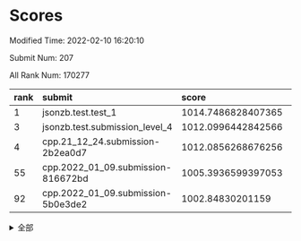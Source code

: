 # Scores

Modified Time: 2022-02-10 16:20:10

Submit Num: 207

All Rank Num: 170277

| rank |               submit               |       score        |       sigma        | pk_num |
| :--- | :--------------------------------- | :----------------- | :----------------- | :----- |
| 1    | jsonzb.test.test_1                 | 1014.7486828407365 | 0.8825320284630866 | 3289   |
| 3    | jsonzb.test.submission_level_4     | 1012.0996442842566 | 0.8016109624287959 | 3291   |
| 4    | cpp.21_12_24.submission-2b2ea0d7   | 1012.0856268676256 | 0.8072123685453322 | 3290   |
| 55   | cpp.2022_01_09.submission-816672bd | 1005.3936599397053 | 0.7193136252076828 | 3289   |
| 92   | cpp.2022_01_09.submission-5b0e3de2 | 1002.84830201159   | 0.7184830746663419 | 3290   |


<details>
<summary>全部</summary>

| rank |                 submit                 |       score        |       sigma        | pk_num |
| :--- | :------------------------------------- | :----------------- | :----------------- | :----- |
| 1    | jsonzb.test.test_1                     | 1014.7486828407365 | 0.8825320284630866 | 3289   |
| 2    | gobigger.level_3.submission_level_3_34 | 1012.2784904288924 | 0.7687774847883609 | 3291   |
| 3    | jsonzb.test.submission_level_4         | 1012.0996442842566 | 0.8016109624287959 | 3291   |
| 4    | cpp.21_12_24.submission-2b2ea0d7       | 1012.0856268676256 | 0.8072123685453322 | 3290   |
| 5    | gobigger.level_3.submission_level_3_42 | 1011.8985954348622 | 0.7837787487823376 | 3293   |
| 6    | gobigger.level_3.submission_level_3_10 | 1011.5536442209839 | 0.7838054603511443 | 3291   |
| 7    | gobigger.level_3.submission_level_3_31 | 1011.5338392981402 | 0.7929166011066133 | 3293   |
| 8    | gobigger.level_3.submission_level_3_8  | 1011.3104850208668 | 0.7682850231814802 | 3292   |
| 9    | gobigger.level_3.submission_level_3_12 | 1011.2828709307634 | 0.7753379631352832 | 3288   |
| 10   | gobigger.level_3.submission_level_3_7  | 1011.2793244602381 | 0.754074898323525  | 3290   |
| 11   | gobigger.level_3.submission_level_3_46 | 1011.1248525054873 | 0.767928172465416  | 3290   |
| 12   | gobigger.level_3.submission_level_3_48 | 1011.0105630014214 | 0.7690316097971261 | 3291   |
| 13   | gobigger.level_3.submission_level_3_43 | 1010.9519181501429 | 0.7470490698341331 | 3291   |
| 14   | gobigger.level_3.submission_level_3_36 | 1010.8531434611998 | 0.7823752124196358 | 3293   |
| 15   | gobigger.level_3.submission_level_3_28 | 1010.8261938372647 | 0.7600821449378201 | 3290   |
| 16   | gobigger.level_3.submission_level_3_4  | 1010.7020941040066 | 0.7606465594471836 | 3293   |
| 17   | gobigger.level_3.submission_level_3_47 | 1010.4870726072924 | 0.7678336841524037 | 3290   |
| 18   | gobigger.level_3.submission_level_3_39 | 1010.4301204605603 | 0.7449007438461844 | 3292   |
| 19   | gobigger.level_3.submission_level_3_38 | 1010.4283445630875 | 0.7567895564140122 | 3292   |
| 20   | gobigger.level_3.submission_level_3_9  | 1010.311319502783  | 0.7676179743395048 | 3288   |
| 21   | gobigger.level_3.submission_level_3_1  | 1010.2647324619761 | 0.7562110575217897 | 3290   |
| 22   | gobigger.level_3.submission_level_3_6  | 1010.2294771473418 | 0.7430545728633967 | 3293   |
| 23   | gobigger.level_3.submission_level_3_23 | 1010.2230131609545 | 0.7761026124895859 | 3290   |
| 24   | gobigger.level_3.submission_level_3_17 | 1010.1997985421732 | 0.7654695507906284 | 3290   |
| 25   | gobigger.level_3.submission_level_3_27 | 1010.1763493953163 | 0.7466414693625537 | 3293   |
| 26   | gobigger.level_3.submission_level_3_40 | 1010.0180113677907 | 0.7630838201139791 | 3286   |
| 27   | gobigger.level_3.submission_level_3_22 | 1009.9878849676999 | 0.7591021884501762 | 3285   |
| 28   | gobigger.level_3.submission_level_3_19 | 1009.941144516911  | 0.7844235997043975 | 3294   |
| 29   | gobigger.level_3.submission_level_3_45 | 1009.8994743186238 | 0.7458651879780199 | 3296   |
| 30   | gobigger.level_3.submission_level_3_25 | 1009.8066743714787 | 0.7433402096185505 | 3287   |
| 31   | gobigger.level_3.submission_level_3_26 | 1009.7694660621273 | 0.7570374136731601 | 3293   |
| 32   | gobigger.level_3.submission_level_3_41 | 1009.7519171585703 | 0.7620732354383047 | 3291   |
| 33   | gobigger.level_3.submission_level_3_20 | 1009.7073250461212 | 0.7685209729182758 | 3285   |
| 34   | gobigger.level_3.submission_level_3_11 | 1009.6259005950444 | 0.7356236763746631 | 3290   |
| 35   | gobigger.level_3.submission_level_3_18 | 1009.616207419485  | 0.7574632423200605 | 3292   |
| 36   | gobigger.level_3.submission_level_3_0  | 1009.5832591440557 | 0.7395644654767085 | 3291   |
| 37   | gobigger.level_3.submission_level_3_13 | 1009.446951468956  | 0.7603496727955629 | 3292   |
| 38   | gobigger.level_3.submission_level_3_5  | 1009.3537759761116 | 0.7526560470354816 | 3290   |
| 39   | gobigger.level_3.submission_level_3_3  | 1009.2852079600427 | 0.77099798490442   | 3289   |
| 40   | gobigger.level_3.submission_level_3_29 | 1009.2266156229294 | 0.7358285581838276 | 3290   |
| 41   | gobigger.level_3.submission_level_3_35 | 1009.2257969720656 | 0.7332396099579794 | 3292   |
| 42   | gobigger.level_3.submission_level_3_30 | 1009.1998700579298 | 0.7446238965318877 | 3292   |
| 43   | gobigger.level_3.submission_level_3_16 | 1009.1934824740898 | 0.7421455258486586 | 3289   |
| 44   | gobigger.level_3.submission_level_3_44 | 1009.1826532296013 | 0.7497047841042415 | 3293   |
| 45   | gobigger.level_3.submission_level_3_49 | 1009.1715440552048 | 0.7545868648588255 | 3287   |
| 46   | gobigger.level_3.submission_level_3_15 | 1009.037246001107  | 0.7659413486611997 | 3288   |
| 47   | gobigger.level_3.submission_level_3_21 | 1008.844063191637  | 0.7256179568824418 | 3291   |
| 48   | gobigger.level_3.submission_level_3_24 | 1008.7121146707128 | 0.7375526471447191 | 3293   |
| 49   | gobigger.level_3.submission_level_3_2  | 1008.5723382851387 | 0.7393350751826301 | 3290   |
| 50   | gobigger.level_3.submission_level_3_14 | 1008.3230700126717 | 0.7424455016498405 | 3291   |
| 51   | gobigger.level_3.submission_level_3_37 | 1008.037955111582  | 0.7558701769281625 | 3289   |
| 52   | gobigger.level_3.submission_level_3_32 | 1007.7617583698857 | 0.7572021799633193 | 3292   |
| 53   | gobigger.level_3.submission_level_3_33 | 1007.6035022601557 | 0.7427571356249085 | 3292   |
| 54   | gobigger.level_1.submission_level_1_21 | 1005.4963531477134 | 0.7335258130461075 | 3293   |
| 55   | cpp.2022_01_09.submission-816672bd     | 1005.3936599397053 | 0.7193136252076828 | 3289   |
| 56   | gobigger.level_1.submission_level_1_6  | 1004.8258215796483 | 0.7119165198823835 | 3290   |
| 57   | gobigger.level_1.submission_level_1_31 | 1004.4834055011958 | 0.7321669420669199 | 3289   |
| 58   | gobigger.level_1.submission_level_1_1  | 1004.3499829334797 | 0.7266548972212992 | 3294   |
| 59   | gobigger.level_1.submission_level_1_11 | 1004.3155738402305 | 0.7114426572449656 | 3286   |
| 60   | gobigger.level_1.submission_level_1_34 | 1004.1910254837712 | 0.7385916409535547 | 3291   |
| 61   | gobigger.level_1.submission_level_1_20 | 1004.1732658838346 | 0.7125866437317019 | 3293   |
| 62   | gobigger.level_1.submission_level_1_48 | 1004.1170158280604 | 0.7180768148170679 | 3287   |
| 63   | gobigger.level_1.submission_level_1_10 | 1004.0429816701302 | 0.7262887115051273 | 3293   |
| 64   | gobigger.level_1.submission_level_1_33 | 1004.021455996629  | 0.7078763374340769 | 3291   |
| 65   | gobigger.level_1.submission_level_1_15 | 1003.9075511962272 | 0.721232654631068  | 3287   |
| 66   | gobigger.level_1.submission_level_1_30 | 1003.8994974559268 | 0.718918183202348  | 3288   |
| 67   | gobigger.level_1.submission_level_1_35 | 1003.8258469588235 | 0.7139785289719065 | 3291   |
| 68   | gobigger.level_1.submission_level_1_4  | 1003.8194038222765 | 0.7206589524381173 | 3291   |
| 69   | gobigger.level_1.submission_level_1_28 | 1003.8137078338444 | 0.7263604371697141 | 3290   |
| 70   | gobigger.level_1.submission_level_1_41 | 1003.8071518444708 | 0.7204995895709085 | 3292   |
| 71   | gobigger.level_1.submission_level_1_13 | 1003.7274602251244 | 0.7041178770600337 | 3288   |
| 72   | gobigger.level_1.submission_level_1_0  | 1003.6743934906824 | 0.714953727735424  | 3292   |
| 73   | gobigger.level_1.submission_level_1_19 | 1003.5900557354184 | 0.7078593568731687 | 3284   |
| 74   | gobigger.level_1.submission_level_1_16 | 1003.5856905123217 | 0.7164557499074341 | 3293   |
| 75   | gobigger.level_1.submission_level_1_44 | 1003.5510273438366 | 0.7172025291054721 | 3291   |
| 76   | gobigger.level_1.submission_level_1_18 | 1003.5035417239735 | 0.71583916502599   | 3288   |
| 77   | gobigger.level_1.submission_level_1_32 | 1003.4880504774849 | 0.7114594742080327 | 3289   |
| 78   | gobigger.level_1.submission_level_1_5  | 1003.4589419192009 | 0.7304507377404952 | 3286   |
| 79   | gobigger.level_1.submission_level_1_7  | 1003.404191483875  | 0.7093387907185754 | 3289   |
| 80   | gobigger.level_1.submission_level_1_29 | 1003.3691386419456 | 0.7119317174730933 | 3290   |
| 81   | gobigger.level_1.submission_level_1_49 | 1003.3263931370909 | 0.7240273890784589 | 3288   |
| 82   | gobigger.level_1.submission_level_1_22 | 1003.3004723359061 | 0.7072998925650776 | 3289   |
| 83   | gobigger.level_1.submission_level_1_37 | 1003.2649815263128 | 0.7137960740116355 | 3292   |
| 84   | gobigger.level_1.submission_level_1_43 | 1003.2115927629044 | 0.7081293949495627 | 3292   |
| 85   | gobigger.level_1.submission_level_1_17 | 1003.1787064926693 | 0.7196221283106821 | 3288   |
| 86   | gobigger.level_1.submission_level_1_14 | 1003.1627327795393 | 0.7098885397369031 | 3292   |
| 87   | gobigger.level_1.submission_level_1_23 | 1003.0705059887935 | 0.7168721888693423 | 3293   |
| 88   | gobigger.level_1.submission_level_1_36 | 1003.0686819280273 | 0.6977984671435439 | 3289   |
| 89   | gobigger.level_1.submission_level_1_27 | 1003.0656473289441 | 0.7281390836349818 | 3287   |
| 90   | gobigger.level_1.submission_level_1_9  | 1002.9780628319935 | 0.7249792113743423 | 3289   |
| 91   | gobigger.level_1.submission_level_1_26 | 1002.8505804491903 | 0.7155494798237794 | 3293   |
| 92   | cpp.2022_01_09.submission-5b0e3de2     | 1002.84830201159   | 0.7184830746663419 | 3290   |
| 93   | gobigger.level_1.submission_level_1_8  | 1002.8329459054223 | 0.7221813231802294 | 3296   |
| 94   | gobigger.level_1.submission_level_1_42 | 1002.7587424275796 | 0.7183998502914178 | 3293   |
| 95   | gobigger.level_1.submission_level_1_25 | 1002.7548434116021 | 0.7168509676022251 | 3286   |
| 96   | gobigger.level_1.submission_level_1_12 | 1002.6670711444788 | 0.734065811172929  | 3290   |
| 97   | gobigger.level_1.submission_level_1_39 | 1002.5824571680283 | 0.7140446156529192 | 3290   |
| 98   | gobigger.level_1.submission_level_1_3  | 1002.4954246000615 | 0.716315583353497  | 3294   |
| 99   | gobigger.level_1.submission_level_1_46 | 1002.4882389825508 | 0.7120079894258095 | 3292   |
| 100  | gobigger.level_1.submission_level_1_40 | 1002.4594280407445 | 0.7175928550044072 | 3286   |
| 101  | gobigger.level_1.submission_level_1_47 | 1002.3906327833109 | 0.7185693338908806 | 3289   |
| 102  | gobigger.level_1.submission_level_1_38 | 1002.0341533248015 | 0.7173318636313224 | 3288   |
| 103  | gobigger.level_1.submission_level_1_45 | 1001.9407285241134 | 0.7133352511918581 | 3290   |
| 104  | gobigger.level_1.submission_level_1_24 | 1001.914987985086  | 0.720553971161081  | 3289   |
| 105  | gobigger.level_1.submission_level_1_2  | 1001.4362878758461 | 0.7127939039790223 | 3292   |
| 106  | gobigger.random.submission_random_28   | 997.889268193256   | 0.6946523263534551 | 3293   |
| 107  | gobigger.random.submission_random_16   | 997.2466602300334  | 0.7091163415992141 | 3290   |
| 108  | gobigger.random.submission_random_14   | 997.2391114386123  | 0.7131625115987321 | 3288   |
| 109  | gobigger.random.submission_random_17   | 996.8999649362489  | 0.7050793175395434 | 3293   |
| 110  | gobigger.random.submission_random_1    | 996.683137717554   | 0.7067446676992543 | 3288   |
| 111  | gobigger.random.submission_random_29   | 996.6450291292882  | 0.7113467133086433 | 3291   |
| 112  | gobigger.random.submission_random_37   | 996.5396832573184  | 0.7075789232598206 | 3291   |
| 113  | gobigger.random.submission_random_7    | 996.4204173039226  | 0.7094535334031354 | 3291   |
| 114  | gobigger.random.submission_random_24   | 996.3947982762551  | 0.7127615569861816 | 3290   |
| 115  | gobigger.random.submission_random_26   | 996.3934740528925  | 0.7054216700581968 | 3288   |
| 116  | gobigger.random.submission_random_38   | 996.3821447852338  | 0.7088603014449152 | 3293   |
| 117  | gobigger.random.submission_random_40   | 996.3084795831574  | 0.7052625097331187 | 3286   |
| 118  | gobigger.random.submission_random_2    | 996.2759544148511  | 0.7125543568122039 | 3296   |
| 119  | gobigger.random.submission_random_48   | 996.183882280945   | 0.7210774221146563 | 3293   |
| 120  | gobigger.random.submission_random_6    | 996.0623601231747  | 0.7057194021712819 | 3287   |
| 121  | gobigger.random.submission_random_0    | 996.0547537962298  | 0.7122920878140321 | 3290   |
| 122  | gobigger.random.submission_random_20   | 995.9659436029333  | 0.7059870295912339 | 3286   |
| 123  | gobigger.random.submission_random_45   | 995.9472832055059  | 0.7019463727868767 | 3296   |
| 124  | gobigger.random.submission_random_21   | 995.9395767514366  | 0.6981099552321178 | 3297   |
| 125  | gobigger.random.submission_random_47   | 995.912403377132   | 0.7134456835980018 | 3285   |
| 126  | gobigger.random.submission_random_25   | 995.9036150556482  | 0.7210317083773069 | 3290   |
| 127  | gobigger.random.submission_random_34   | 995.8600233705445  | 0.7153227603103002 | 3291   |
| 128  | gobigger.random.submission_random_46   | 995.8554991585011  | 0.7115167522608135 | 3291   |
| 129  | gobigger.random.submission_random_36   | 995.8312388726486  | 0.7136473053747172 | 3287   |
| 130  | gobigger.random.submission_random_19   | 995.8272399850973  | 0.7122062798045518 | 3291   |
| 131  | gobigger.random.submission_random_27   | 995.6729419696605  | 0.6988285911036856 | 3286   |
| 132  | gobigger.random.submission_random_42   | 995.5914739086759  | 0.7107783895614673 | 3288   |
| 133  | gobigger.random.submission_random_33   | 995.5727993830473  | 0.7173889288116749 | 3289   |
| 134  | gobigger.random.submission_random_23   | 995.5152754141315  | 0.7084307490846353 | 3294   |
| 135  | gobigger.random.submission_random_32   | 995.4328983746452  | 0.7059738948073739 | 3284   |
| 136  | gobigger.random.submission_random_11   | 995.4230735318897  | 0.7009923564196814 | 3292   |
| 137  | gobigger.random.submission_random_22   | 995.4018017737422  | 0.7175230060976698 | 3292   |
| 138  | gobigger.random.submission_random_35   | 995.3548585068172  | 0.716896629999041  | 3289   |
| 139  | gobigger.random.submission_random_4    | 995.3277652231728  | 0.7040864790648129 | 3290   |
| 140  | gobigger.random.submission_random_3    | 995.2930903892413  | 0.7133116918321372 | 3293   |
| 141  | gobigger.random.submission_random_31   | 995.2518023416328  | 0.6976631024490135 | 3293   |
| 142  | gobigger.random.submission_random_41   | 995.2369400876361  | 0.7175330262285892 | 3293   |
| 143  | gobigger.random.submission_random_30   | 995.2100957806571  | 0.7180651775297624 | 3290   |
| 144  | gobigger.random.submission_random_39   | 995.1535350824884  | 0.7171987315820806 | 3288   |
| 145  | gobigger.random.submission_random_12   | 995.1442237225575  | 0.7244881354894982 | 3294   |
| 146  | gobigger.random.submission_random_18   | 995.09534689841    | 0.7154549039944165 | 3288   |
| 147  | gobigger.random.submission_random_43   | 995.0947018490748  | 0.7022810279593809 | 3288   |
| 148  | gobigger.random.submission_random_44   | 995.0744369575423  | 0.7164361279221063 | 3294   |
| 149  | gobigger.random.submission_random_15   | 995.0325789246572  | 0.7175459133568398 | 3293   |
| 150  | gobigger.random.submission_random_9    | 994.9303508041347  | 0.7093876139476081 | 3292   |
| 151  | gobigger.random.submission_random_49   | 994.922829650596   | 0.7184385819834824 | 3285   |
| 152  | gobigger.random.submission_random_10   | 994.8949987342481  | 0.7178485937484969 | 3291   |
| 153  | gobigger.random.submission_random_8    | 994.7856306735528  | 0.7282614413210744 | 3288   |
| 154  | gobigger.random.submission_random_5    | 994.6132818918308  | 0.7109411271985828 | 3290   |
| 155  | gobigger.random.submission_random_13   | 994.5003892506667  | 0.72326238766158   | 3290   |
| 156  | gobigger.level_2.submission_level_2_23 | 993.7591152952252  | 0.7394237131025984 | 3287   |
| 157  | gobigger.level_2.submission_level_2_18 | 993.5750043581046  | 0.7327674652975934 | 3291   |
| 158  | gobigger.level_2.submission_level_2_19 | 993.2979238506562  | 0.7304521535202324 | 3288   |
| 159  | gobigger.level_2.submission_level_2_2  | 993.2750426479711  | 0.7306866484453927 | 3289   |
| 160  | gobigger.level_2.submission_level_2_43 | 993.2057178133805  | 0.7322341367972921 | 3291   |
| 161  | gobigger.level_2.submission_level_2_30 | 993.1868179517242  | 0.7348721343927892 | 3293   |
| 162  | gobigger.level_2.submission_level_2_38 | 993.0004248290852  | 0.7284555161407009 | 3287   |
| 163  | gobigger.level_2.submission_level_2_6  | 992.9009897253327  | 0.7356982732203635 | 3292   |
| 164  | gobigger.level_2.submission_level_2_49 | 992.8722129124105  | 0.7321293405386465 | 3289   |
| 165  | gobigger.level_2.submission_level_2_14 | 992.808352594933   | 0.748722713207442  | 3290   |
| 166  | gobigger.level_2.submission_level_2_34 | 992.795213144393   | 0.7520057712515225 | 3293   |
| 167  | gobigger.level_2.submission_level_2_29 | 992.7819387772848  | 0.7517779825830041 | 3291   |
| 168  | gobigger.level_2.submission_level_2_12 | 992.7810334373403  | 0.7276269656787788 | 3296   |
| 169  | gobigger.level_2.submission_level_2_8  | 992.6842937064464  | 0.7384495200772396 | 3293   |
| 170  | gobigger.level_2.submission_level_2_46 | 992.6205891525121  | 0.7516871206399064 | 3285   |
| 171  | gobigger.level_2.submission_level_2_0  | 992.454576354975   | 0.7297815869531711 | 3293   |
| 172  | gobigger.level_2.submission_level_2_16 | 992.4391507456489  | 0.7484839783489383 | 3294   |
| 173  | gobigger.level_2.submission_level_2_45 | 992.4180939347484  | 0.7546037093819327 | 3291   |
| 174  | gobigger.level_2.submission_level_2_1  | 992.3985463796687  | 0.7208072855218652 | 3292   |
| 175  | gobigger.level_2.submission_level_2_15 | 992.3618213968166  | 0.7426169597064435 | 3291   |
| 176  | gobigger.level_2.submission_level_2_44 | 992.3495538996126  | 0.7482252170315814 | 3287   |
| 177  | gobigger.level_2.submission_level_2_35 | 992.3407603916611  | 0.7428111097800314 | 3289   |
| 178  | gobigger.level_2.submission_level_2_27 | 992.2971524028379  | 0.7336024906290424 | 3291   |
| 179  | gobigger.level_2.submission_level_2_3  | 992.2393292141993  | 0.7228520245383634 | 3295   |
| 180  | gobigger.level_2.submission_level_2_20 | 992.172527900285   | 0.7514510589201282 | 3289   |
| 181  | gobigger.level_2.submission_level_2_22 | 992.1183535439249  | 0.743999149783242  | 3292   |
| 182  | gobigger.level_2.submission_level_2_7  | 992.1167724420837  | 0.7345877402341339 | 3294   |
| 183  | gobigger.level_2.submission_level_2_26 | 992.0376206675254  | 0.7436998469049306 | 3293   |
| 184  | gobigger.level_2.submission_level_2_48 | 991.978424222763   | 0.7280722130089742 | 3294   |
| 185  | gobigger.level_2.submission_level_2_39 | 991.9452482217337  | 0.752905216550619  | 3289   |
| 186  | gobigger.level_2.submission_level_2_11 | 991.885085936159   | 0.7482519220263115 | 3291   |
| 187  | gobigger.level_2.submission_level_2_31 | 991.8655719074628  | 0.7491745015258615 | 3293   |
| 188  | gobigger.level_2.submission_level_2_37 | 991.8584648836177  | 0.7296887899124421 | 3286   |
| 189  | gobigger.level_2.submission_level_2_21 | 991.852561082667   | 0.7423487207064612 | 3288   |
| 190  | gobigger.level_2.submission_level_2_5  | 991.7576239639816  | 0.746564408659534  | 3293   |
| 191  | gobigger.level_2.submission_level_2_40 | 991.6466594778864  | 0.7417890077823751 | 3286   |
| 192  | gobigger.level_2.submission_level_2_32 | 991.5950331698489  | 0.7675780328883175 | 3292   |
| 193  | gobigger.level_2.submission_level_2_10 | 991.50094271625    | 0.7432357878992102 | 3292   |
| 194  | gobigger.level_2.submission_level_2_17 | 991.4829801272405  | 0.7572424647616338 | 3288   |
| 195  | gobigger.level_2.submission_level_2_24 | 991.4657935458223  | 0.7559455138925228 | 3289   |
| 196  | gobigger.level_2.submission_level_2_9  | 991.4346132304154  | 0.7419285886949284 | 3296   |
| 197  | gobigger.level_2.submission_level_2_33 | 991.3524414345919  | 0.7483504166745616 | 3290   |
| 198  | gobigger.level_2.submission_level_2_13 | 991.3512739847306  | 0.7531673034545381 | 3288   |
| 199  | gobigger.level_2.submission_level_2_4  | 991.3482669141633  | 0.7659605110579292 | 3293   |
| 200  | gobigger.level_2.submission_level_2_42 | 991.2829750063619  | 0.7435197292419807 | 3291   |
| 201  | gobigger.level_2.submission_level_2_28 | 991.1332194220653  | 0.7433418076526774 | 3288   |
| 202  | gobigger.level_2.submission_level_2_25 | 991.0291074214508  | 0.7291085999629323 | 3295   |
| 203  | gobigger.level_2.submission_level_2_47 | 990.9707903281422  | 0.7438720392909431 | 3284   |
| 204  | gobigger.level_2.submission_level_2_36 | 990.6203531725985  | 0.758925625652474  | 3289   |
| 205  | gobigger.level_2.submission_level_2_41 | 990.4529727948094  | 0.7649127671351419 | 3285   |
| 206  | gobigger.none.submission_none_1        | 978.3620497079552  | 1.2157939708381733 | 3290   |
| 207  | gobigger.none.submission_none_0        | 977.94641420672    | 1.2446593944569901 | 3293   |

</details>